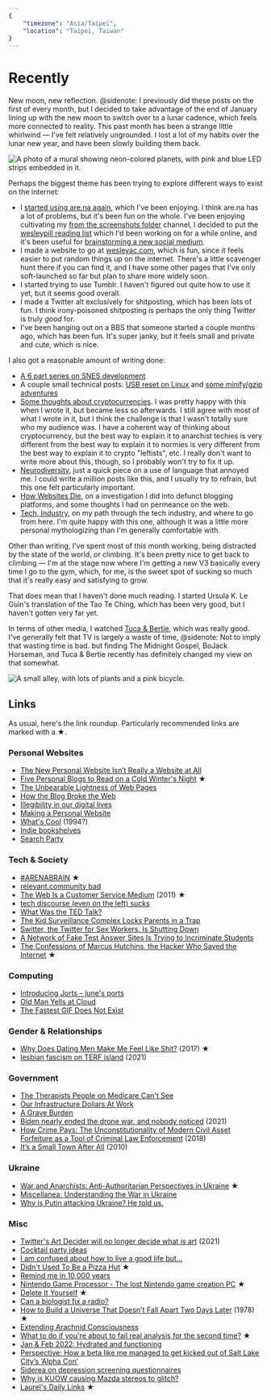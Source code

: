 ```yaml
---
{
	"timezone": "Asia/Taipei",
	"location": "Taipei, Taiwan"
}
---
```

# Recently

New moon, new reflection.
@sidenote: I previously did these posts on the first of every month, but I decided to take advantage of the end of January lining up with the new moon to switch over to a lunar cadence, which feels more connected to reality.
This past month has been a strange little whirlwind — I've felt relatively ungrounded. I lost a lot of my habits over the lunar new year, and have been slowly building them back.

<img src="/img/post/2022-02-recently/planets-mural.jpg" alt="A photo of a mural showing neon-colored planets, with pink and blue LED strips embedded in it.">

Perhaps the biggest theme has been trying to explore different ways to exist on the internet:

* I [started using are.na again](https://www.are.na/wesleyac), which I've been enjoying. I think are.na has a lot of problems, but it's been fun on the whole. I've been enjoying cultivating my [from the screenshots folder](https://www.are.na/wesleyac/from-the-screenshots-folder) channel, I decided to put the [wesleypill reading list](https://www.are.na/wesleyac/wesleypill-reading-list) which I'd been working on for a while online, and it's been useful for [brainstorming a new social medium](https://www.are.na/wesleyac/social-medium-lvdx3kayz6e).
* I made a website to go at [wesleyac.com](https://wesleyac.com/), which is fun, since it feels easier to put random things up on the internet. There's a little scavenger hunt there if you can find it, and I have some other pages that I've only soft-launched so far but plan to share more widely soon.
* I started trying to use Tumblr. I haven't figured out quite how to use it yet, but it seems good overall.
* I made a Twitter alt exclusively for shitposting, which has been lots of fun. I think irony-poisoned shitposting is perhaps the only thing Twitter is truly *good* for.
* I've been hanging out on a BBS that someone started a couple months ago, which has been fun. It's super janky, but it feels small and private and cute, which is nice.

I also got a reasonable amount of writing done:

* [A 6 part series on SNES development](https://blog.wesleyac.com/posts/snes-dev-1-getting-started)
* A couple small technical posts: [USB reset on Linux](https://blog.wesleyac.com/posts/linux-reset-usb) and [some minify/gzip adventures](https://blog.wesleyac.com/posts/minify-and-gzip)
* [Some thoughts about cryptocurrencies](/on-cryptocurrency/). I was pretty happy with this when I wrote it, but became less so afterwards. I still agree with most of what I wrote in it, but I think the challenge is that I wasn't totally sure who my audience was. I have a coherent way of thinking about cryptocurrency, but the best way to explain it to anarchist techies is very different from the best way to explain it to normies is very different from the best way to explain it to crypto "leftists", etc. I really don't want to write more about this, though, so I probably won't try to fix it up.
* [Neurodiversity](/neurodiversity/), just a quick piece on a use of language that annoyed me. I could write a million posts like this, and I usually try to refrain, but this one felt particularly important.
* [How Websites Die](/how-websites-die/), on a investigation I did into defunct blogging platforms, and some thoughts I had on permeance on the web.
* [Tech, Industry](/tech-industry/), on my path through the tech industry, and where to go from here. I'm quite happy with this one, although it was a little more personal mythologizing than I'm generally comfortable with.

Other than writing, I've spent most of this month working, being distracted by the state of the world, or climbing. It's been pretty nice to get back to climbing — I'm at the stage now where I'm getting a new V3 basically every time I go to the gym, which, for me, is the sweet spot of sucking so much that it's really easy and satisfying to grow.

That does mean that I haven't done much reading. I started Ursula K. Le Guin's translation of the Tao Te Ching, which has been very good, but I haven't gotten very far yet.

In terms of other media, I watched [Tuca & Bertie](https://en.wikipedia.org/wiki/Tuca_%26_Bertie), which was really good. I've generally felt that TV is largely a waste of time,
@sidenote: Not to imply that wasting time is bad.
but finding The Midnight Gospel, BoJack Horseman, and Tuca & Bertie recently has definitely changed my view on that somewhat.

<img src="/img/post/2022-02-recently/alley.jpg" alt="A small alley, with lots of plants and a pink bicycle.">

## Links

As usual, here's the link roundup. Particularly recommended links are marked with a ★.

### Personal Websites

* [The New Personal Website Isn’t Really a Website at All](https://www.theatlantic.com/technology/archive/2022/01/instagram-tik-tok-link-in-bio-linktree/621365/)
* [Five Personal Blogs to Read on a Cold Winter's Night](http://cheapskatesguide.org/articles/cold-winters-night-blogs.html) ★
* [The Unbearable Lightness of Web Pages](https://thelocalyarn.com/excursus/secretary/posts/web-books.html)
* [How the Blog Broke the Web](https://stackingthebricks.com/how-blogs-broke-the-web/)
* [Illegibility in our digital lives](https://www.stevegattuso.me/2022/02/21/illegibility-digital-lives.html)
* [Making a Personal Website](https://lionturkey.neocities.org/posts/personalwebsite/makingawebsite.html)
* [What's Cool](http://home.mcom.com/home/whats-cool.html) (1994?)
* [Indie bookshelves](https://macwright.com/2022/02/24/indie-bookshelves.html)
* [Search Party](https://reallifemag.com/search-party/)

### Tech & Society

* [#ARENABRAIN](https://w.e-worm.club/arena.gmi) ★
* [relevant.community bad](https://zach.e-worm.club/relevant_community.gmi)
* [The Web Is a Customer Service Medium](https://www.ftrain.com/wwic) (2011) ★
* [tech discourse (even on the left) sucks](https://zach.e-worm.club/tech.gmi)
* [What Was the TED Talk?](https://www.thedriftmag.com/what-was-the-ted-talk/)
* [The Kid Surveillance Complex Locks Parents in a Trap](https://www.wired.com/story/the-kid-surveillance-complex-locks-parents-in-a-trap/)
* [Switter, the Twitter for Sex Workers, Is Shutting Down](https://www.vice.com/en/article/7kb7vx/switter-the-twitter-for-sex-workers-is-shutting-down)
* [A Network of Fake Test Answer Sites Is Trying to Incriminate Students](https://themarkup.org/machine-learning/2022/02/15/a-network-of-fake-test-answer-sites-is-trying-to-incriminate-students)
* [The Confessions of Marcus Hutchins, the Hacker Who Saved the Internet](https://www.wired.com/story/confessions-marcus-hutchins-hacker-who-saved-the-internet/) ★

### Computing

* [Introducing Jorts – june's ports](https://text.causal.agency/033-jorts.txt)
* [Old Man Yells at Cloud](https://pxlnv.com/blog/old-man-yells-at-cloud/)
* [The Fastest GIF Does Not Exist](https://www.biphelps.com/blog/The-Fastest-GIF-Does-Not-Exist)

### Gender & Relationships

* [Why Does Dating Men Make Me Feel Like Shit?](https://emmalindsay.medium.com/why-does-dating-men-make-me-feel-like-shit-12c25e539021) (2017) ★
* [lesbian fascism on TERF island](https://asaseresin.com/2021/02/11/lesbian-fascism-on-terf-island/) (2021)

### Government

* [The Therapists People on Medicare Can't See](https://siderea.dreamwidth.org/1751417.html)
* [Our Infrastructure Dollars At Work](https://blog.bridge.watch/our-infrastructure-dollars-at-work/)
* [A Grave Burden](https://newsinteractive.post-gazette.com/cemeteries-perpetual-care-maintenance-financial-problems/)
* [Biden nearly ended the drone war, and nobody noticed](https://theweek.com/foreign-policy/1007579/biden-nearly-ended-the-drone-war-and-nobody-noticed) (2021)
* [How Crime Pays: The Unconstitutionality of Modern Civil Asset Forfeiture as a Tool of Criminal Law Enforcement](https://harvardlawreview.org/2018/06/how-crime-pays-the-unconstitutionality-of-modern-civil-asset-forfeiture-as-a-tool-of-criminal-law-enforcement/) (2018)
* [It’s a Small Town After All](https://www.nytimes.com/2010/12/04/opinion/04frantz.html) (2010)

### Ukraine

* [War and Anarchists: Anti-Authoritarian Perspectives in Ukraine](https://crimethinc.com/2022/02/15/war-and-anarchists-anti-authoritarian-perspectives-in-ukraine) ★
* [Miscellanea: Understanding the War in Ukraine](https://acoup.blog/2022/02/25/miscellanea-understanding-the-war-in-ukraine/)
* [Why is Putin attacking Ukraine? He told us.](https://www.vox.com/policy-and-politics/2022/2/23/22945781/russia-ukraine-putin-speech-transcript-february-22)

### Misc

* [Twitter's Art Decider will no longer decide what is art](https://mashable.com/article/art-decider-twitter-end) (2021)
* [Cocktail party ideas](https://danluu.com/cocktail-ideas/)
* [I am confused about how to live a good life but...](https://zach.e-worm.club/nonhuman.gmi)
* [Didn't Used To Be a Pizza Hut](https://thedeletedscenes.substack.com/p/didnt-used-to-be-a-pizza-hut) ★
* [Remind me in 10,000 years](https://jimkang.com/weblog/articles/remind-me-in-10000-years/)
* [Nintendo Game Processor - The lost Nintendo game creation PC](https://lunduke.substack.com/p/nintendo-game-processor-the-lost) ★
* [Delete It Yourself](http://barsk.com.au/resource/DIY.pdf) ★
* [Can a biologist fix a radio?](https://www.cell.com/cancer-cell/pdf/S1535-6108(02)00133-2.pdf)
* [How to Build a Universe That Doesn't Fall Apart Two Days Later](https://web.archive.org/web/20080125030037/http:/deoxy.org/pkd_how2build.htm) (1978) ★
* [Extending Arachnid Consciousness](https://loom.sprig.site/texts/extended/)
* [What to do if you're about to fail real analysis for the second time?](https://blog.plover.com/math/self-esteem.html) ★
* [Jan & Feb 2022: Hydrated and functioning](https://www.vrk.dev/2022/02/22/jan-feb-2022-hydrated-and-functioning/)
* [Perspective: How a beta like me managed to get kicked out of Salt Lake City’s ‘Alpha Con’](https://www.deseret.com/2022/2/22/22945829/perspective-how-a-beta-like-me-managed-to-get-kicked-out-of-alpha-con-business-conference)
* [Siderea on depression screening questionnaires](https://siderea.dreamwidth.org/1752690.html)
* [Why is KUOW causing Mazda stereos to glitch?](https://www.kuow.org/stories/we-didn-t-mean-to-ruin-your-mazda-s-stereo-852f)
* [Laurel's Daily Links](https://basket.laurel.world/) ★
